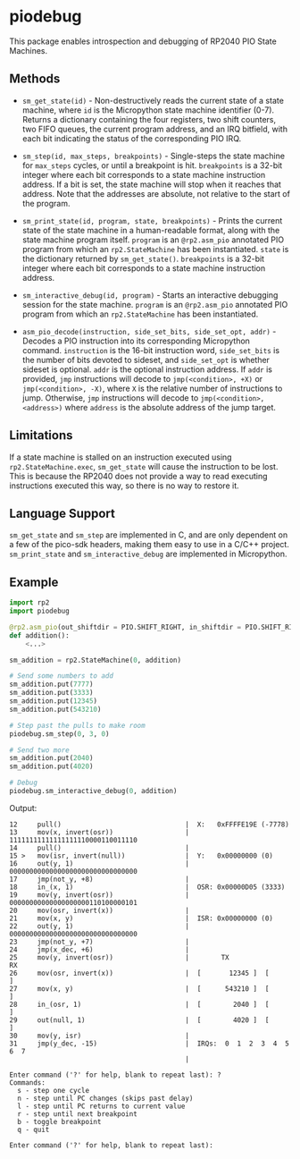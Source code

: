 # piodebug
This package enables introspection and debugging of RP2040 PIO State Machines.

## Methods

* `sm_get_state(id)` - Non-destructively reads the current state of a state machine, where `id` is the Micropython state machine identifier (0-7). Returns a dictionary containing the four registers, two shift counters, two FIFO queues, the current program address, and an IRQ bitfield, with each bit indicating the status of the corresponding PIO IRQ.

* `sm_step(id, max_steps, breakpoints)` - Single-steps the state machine for `max_steps` cycles, or until a breakpoint is hit. `breakpoints` is a 32-bit integer where each bit corresponds to a state machine instruction address. If a bit is set, the state machine will stop when it reaches that address. Note that the addresses are absolute, not relative to the start of the program.

* `sm_print_state(id, program, state, breakpoints)` - Prints the current state of the state machine in a human-readable format, along with the state machine program itself. `program` is an `@rp2.asm_pio` annotated PIO program from which an `rp2.StateMachine` has been instantiated. `state` is the dictionary returned by `sm_get_state()`. `breakpoints` is a 32-bit integer where each bit corresponds to a state machine instruction address.

* `sm_interactive_debug(id, program)` - Starts an interactive debugging session for the state machine. `program` is an `@rp2.asm_pio` annotated PIO program from which an `rp2.StateMachine` has been instantiated.

* `asm_pio_decode(instruction, side_set_bits, side_set_opt, addr)` - Decodes a PIO instruction into its corresponding Micropython command. `instruction` is the 16-bit instruction word, `side_set_bits` is the number of bits devoted to sideset, and `side_set_opt` is whether sideset is optional. `addr` is the optional instruction address. If `addr` is provided, `jmp` instructions will decode to `jmp(<condition>, +X)` or `jmp(<condition>, -X)`, where `X` is the relative number of instructions to jump. Otherwise, `jmp` instructions will decode to `jmp(<condition>, <address>)` where `address` is the absolute address of the jump target.

## Limitations

If a state machine is stalled on an instruction executed using `rp2.StateMachine.exec`, `sm_get_state` will cause the instruction to be lost. This is because the RP2040 does not provide a way to read executing instructions executed this way, so there is no way to restore it.

## Language Support

`sm_get_state` and `sm_step` are implemented in C, and are only dependent on a few of the pico-sdk headers, making them easy to use in a C/C++ project. `sm_print_state` and `sm_interactive_debug` are implemented in Micropython.

## Example

```python
import rp2
import piodebug

@rp2.asm_pio(out_shiftdir = PIO.SHIFT_RIGHT, in_shiftdir = PIO.SHIFT_RIGHT, autopush=True)
def addition():
    <...>

sm_addition = rp2.StateMachine(0, addition)

# Send some numbers to add
sm_addition.put(7777)
sm_addition.put(3333)
sm_addition.put(12345)
sm_addition.put(543210)

# Step past the pulls to make room
piodebug.sm_step(0, 3, 0)

# Send two more
sm_addition.put(2040)
sm_addition.put(4020)

# Debug
piodebug.sm_interactive_debug(0, addition)
```

Output:
```text
12     pull()                               |  X:   0xFFFFE19E (-7778)
13     mov(x, invert(osr))                  |  11111111111111111110000110011110
14     pull()                               | 
15 >   mov(isr, invert(null))               |  Y:   0x00000000 (0)
16     out(y, 1)                            |  00000000000000000000000000000000
17     jmp(not_y, +8)                       | 
18     in_(x, 1)                            |  OSR: 0x00000D05 (3333)
19     mov(y, invert(osr))                  |  00000000000000000000110100000101
20     mov(osr, invert(x))                  |                                  
21     mov(x, y)                            |  ISR: 0x00000000 (0)
22     out(y, 1)                            |  00000000000000000000000000000000
23     jmp(not_y, +7)                       |                                  
24     jmp(x_dec, +6)                       | 
25     mov(y, invert(osr))                  |        TX               RX
26     mov(osr, invert(x))                  |  [       12345 ]  [             ]
27     mov(x, y)                            |  [      543210 ]  [             ]
28     in_(osr, 1)                          |  [        2040 ]  [             ]
29     out(null, 1)                         |  [        4020 ]  [             ]
30     mov(y, isr)                          | 
31     jmp(y_dec, -15)                      |  IRQs:  0  1  2  3  4  5  6  7
                                            |                               

Enter command ('?' for help, blank to repeat last): ?
Commands:
  s - step one cycle
  n - step until PC changes (skips past delay)
  l - step until PC returns to current value
  r - step until next breakpoint
  b - toggle breakpoint
  q - quit

Enter command ('?' for help, blank to repeat last): 
```
